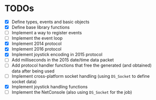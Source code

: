# TODOs

- [x] Define types, events and basic objects
- [x] Define base library functions
- [ ] Implement a way to register events
- [ ] Implement the event loop
- [x] Implement 2014 protocol
- [x] Implement 2016 protocol
- [x] Implement joystick encoding in 2015 protocol
- [ ] Add milliseconds in the 2015 date/time data packet
- [ ] Add protocol handler functions that free the generated (and obtained) data after being used
- [ ] Implement cross-platform socket handling (using `DS_Socket` to define socket data)
- [x] Implement joystick handling functions
- [ ] Implement the NetConsole (also using `DS_Socket` for the job)
